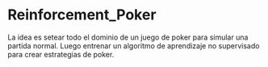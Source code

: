 # Reinforcement_Poker
La idea es setear todo el dominio de un juego de poker para simular una partida normal. Luego entrenar un algoritmo de aprendizaje no supervisado para crear estrategias de poker.
